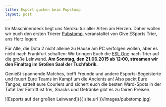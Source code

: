 ```yaml
---
title: Esport gucken beim Pupstomp
layout: post
---
```


Im Maschinendeck liegt uns Nerdkultur aller Arten am Herzen.
Daher wollen wir euch den ersten Trierer [Pubstomp](https://www.facebook.com/events/685763958215704/), veranstaltet von Give ESports Trier, ans Herz legen:

Für Alle, die Dota 2 nicht alleine zu Hause am PC verfolgen wollen, aber es nicht nach Frankfurt schaffen: 
Wir bringen Euch die [ESL One](http://www.esl-one.com/dota2/frankfurt-2015/) nach Trier auf die große Leinwand.
**Am Sonntag, den 21.06.2015 ab 12:00, streamen wir den Finaltag im Großen Saal der Tuchfabrik.**

Genießt spannende Matches, trefft Freunde und andere Esports-Begeisterte und feuert Eure Teams im Kampf um die Ancients an!
Also packt Eure Tangos, sattelt eure Couriers und sichert euch die besten Ward-Spots in der Tufa!
Der Eintritt ist frei, Snacks und Getränke gibt es zu fairen Preisen.


![Esports auf der großen Leinwand]({{ site.url }}/images/pubstomp.jpg)